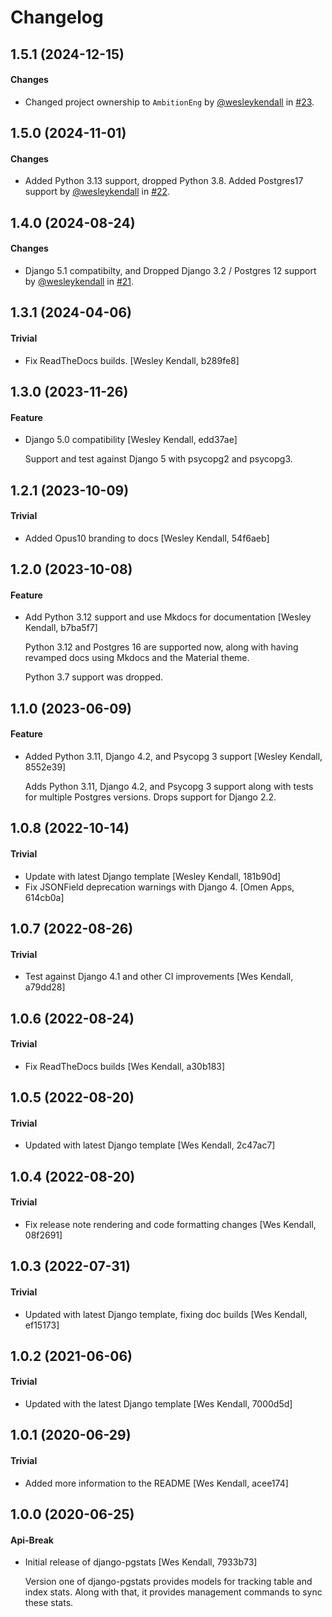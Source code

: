 # Changelog

## 1.5.1 (2024-12-15)

#### Changes

  - Changed project ownership to `AmbitionEng` by [@wesleykendall](https://github.com/wesleykendall) in [#23](https://github.com/AmbitionEng/django-pgstats/pull/23).

## 1.5.0 (2024-11-01)

#### Changes

  - Added Python 3.13 support, dropped Python 3.8. Added Postgres17 support by [@wesleykendall](https://github.com/wesleykendall) in [#22](https://github.com/Opus10/django-pgstats/pull/22).

## 1.4.0 (2024-08-24)

#### Changes

  - Django 5.1 compatibilty, and Dropped Django 3.2 / Postgres 12 support by [@wesleykendall](https://github.com/wesleykendall) in [#21](https://github.com/Opus10/django-pgstats/pull/21).

## 1.3.1 (2024-04-06)

#### Trivial

  - Fix ReadTheDocs builds. [Wesley Kendall, b289fe8]

## 1.3.0 (2023-11-26)

#### Feature

  - Django 5.0 compatibility [Wesley Kendall, edd37ae]

    Support and test against Django 5 with psycopg2 and psycopg3.

## 1.2.1 (2023-10-09)

#### Trivial

  - Added Opus10 branding to docs [Wesley Kendall, 54f6aeb]

## 1.2.0 (2023-10-08)

#### Feature

  - Add Python 3.12 support and use Mkdocs for documentation [Wesley Kendall, b7ba5f7]

    Python 3.12 and Postgres 16 are supported now, along with having revamped docs using Mkdocs and the Material theme.

    Python 3.7 support was dropped.

## 1.1.0 (2023-06-09)

#### Feature

  - Added Python 3.11, Django 4.2, and Psycopg 3 support [Wesley Kendall, 8552e39]

    Adds Python 3.11, Django 4.2, and Psycopg 3 support along with tests for multiple Postgres versions. Drops support for Django 2.2.

## 1.0.8 (2022-10-14)

#### Trivial

  - Update with latest Django template [Wesley Kendall, 181b90d]
  - Fix JSONField deprecation warnings with Django 4. [Omen Apps, 614cb0a]

## 1.0.7 (2022-08-26)

#### Trivial

  - Test against Django 4.1 and other CI improvements [Wes Kendall, a79dd28]

## 1.0.6 (2022-08-24)

#### Trivial

  - Fix ReadTheDocs builds [Wes Kendall, a30b183]

## 1.0.5 (2022-08-20)

#### Trivial

  - Updated with latest Django template [Wes Kendall, 2c47ac7]

## 1.0.4 (2022-08-20)

#### Trivial

  - Fix release note rendering and code formatting changes [Wes Kendall, 08f2691]

## 1.0.3 (2022-07-31)

#### Trivial

  - Updated with latest Django template, fixing doc builds [Wes Kendall, ef15173]

## 1.0.2 (2021-06-06)

#### Trivial

  - Updated with the latest Django template [Wes Kendall, 7000d5d]

## 1.0.1 (2020-06-29)

#### Trivial

  - Added more information to the README [Wes Kendall, acee174]

## 1.0.0 (2020-06-25)

#### Api-Break

  - Initial release of django-pgstats [Wes Kendall, 7933b73]

    Version one of django-pgstats provides models for tracking table and index
    stats. Along with that, it provides management commands to sync these
    stats.
